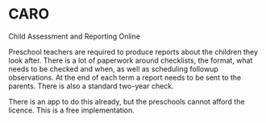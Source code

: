 # CARO
Child Assessment and Reporting Online

Preschool teachers are required to produce reports about the children they look after. There is a lot of paperwork around checklists, the format, what needs to be checked and when, as well as scheduling followup observations. At the end of each term a report needs to be sent to the parents. There is also a standard two-year check.

There is an app to do this already, but the preschools cannot afford the licence. This is a free implementation.
